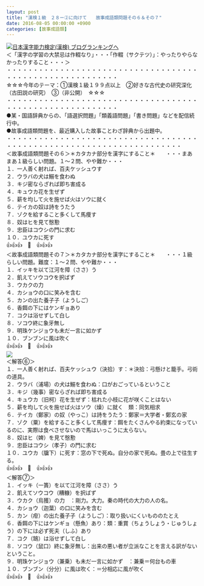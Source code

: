 ```yaml
---
layout: post
title: "漢検１級　２８ー②に向けて　　故事成語類問題その６＆その７"
date: 2016-08-05 00:00:00 +0900
categories: [故事成語類]
---
```


[![](/syuusyuu9701/assets/images/漢検１級-２８ー②に向けて-故事成語類問題その６＆その７-br_c_3028_1.gif)](http://blog.with2.net/link.php?1659096:3028 "日本漢字能力検定(漢検) ブログランキングへ")[日本漢字能力検定(漢検) ブログランキングへ](http://blog.with2.net/link.php?1659096:3028)  
＜「漢字の学習の大禁忌は作輟なり」・・・「作輟（サクテツ）」：やったりやらなかったりすること・・・＞  
・・・・・・・・・・・・・・・・・・・・・・・・・・・・・・・・・・・・・・・・・・・・・・・・・・・・・・・・・  
☆☆☆今年のテーマ：①漢検１級１９９点以上　②好きな古代史の研究深化（古田説の研究）　③（非公開）　☆☆☆　　  
・・・・・・・・・・・・・・・・・・・・・・・・・・・・・・・・・・・・・・・・・・・・・・・・・・・・・・・・・  
●某・国語辞典からの、「語選択問題」「類義語問題」「書き問題」などを配信続行中。  
●故事成語類問題を、最近購入した故事ことわざ辞典から出題中。  
・・・・・・・・・・・・・・・・・・・・・・・・・・・・・・・・・・・・・・・・・・・・・・・・・・・・・・・・・・・・・・・・・・・・・  
＜故事成語類問題その６＞＊カタカナ部分を漢字にすること＊　　・・・まあまあ１級らしい問題。１～２問、やや難か・・・  
１．一人善く射れば、百夫ケッシュウす  
２．ウラバの犬は鰯を食わぬ  
３．キジ密ならざれば即ち害成る  
４．キュウカ花を生ぜず  
５．薪を均して火を施せば火はソウに就く  
６．テイカの奴は詩をうたう  
７．ゾクを給すること多くして馬痩す  
８．奴はヒを見て慇懃  
９．忠臣はコウシの門に求む  
１０．ユウカに死す  
👍👍👍　🐒　👍👍👍  
＜故事成語類問題その７＞＊カタカナ部分を漢字にすること＊　　・・・１級らしい問題。難度：１～２問、やや難か・・・  
１．イッキを以て江河を障（ささ）う  
２．飢えてソウコウを択ばず  
３．ウカクの力  
４．カショウの口に笑みを含む  
５．カンの出た養子子（ようしご）  
６．香餌の下にはケンギョあり  
７．コクは浴せずして白し  
８．ソコウ終に象牙無し  
９．明珠ケンジョウも未だ一言に如かず  
１０．ブンブンに風は吹く  
👍👍👍　🐒　👍👍👍  
![](/syuusyuu9701/assets/images/漢検１級-２８ー②に向けて-故事成語類問題その６＆その７-5b0b87a77f1e3db1bf16c077729d0a04.png)  
＜解答⑥＞  
１．一人善く射れば、百夫ケッシュウ（決拾）す：＊決拾：弓懸けと籠手。弓術の道具。  
２．ウラバ（浦場）の犬は鰯を食わぬ：口がおごっているということ  
３．キジ（幾事）密ならざれば即ち害成る  
４．キュウカ（旧柯）花を生ぜず：枯れた小枝に花が咲くことはない  
５．薪を均して火を施せば火はソウ（燥）に就く　類：同気相求  
６．テイカ（鄭家）の奴（やっこ）は詩をうたう：鄭家＝大学者・鄭玄の家  
７．ゾク（粟）を給すること多くして馬痩す：餌をたくさんやる約束になっているのに、実際は食べさせないので馬はいっこうに太らない。  
８．奴はヒ（婢）を見て慇懃  
９．忠臣はコウシ（孝子）の門に求む  
１０．ユウカ（牖下）に死す：窓の下で死ぬ。自分の家で死ぬ。畳の上で往生する。  
👍👍👍　🐒　👍👍👍  
＜解答⑦＞  
１．イッキ（一簣）を以て江河を障（ささ）う  
２．飢えてソウコウ（糟糠）を択ばず  
３．ウカク（烏獲）の力　：剛力。大力。秦の時代の大力の人の名。  
４．カショウ（迦葉）の口に笑みを含む  
５．カン（疳）の出た養子子（ようしご）：取り扱いにくいもののたとえ  
６．香餌の下にはケンギョ（懸魚）あり：類：重賞（ちょうしょう・じゅうしょう）の下には必ず死夫（しふ）あり  
７．コク（鵠）は浴せずして白し  
８．ソコウ（鼠口）終に象牙無し：出来の悪い者が立派なことを言える訳がないということ。  
９．明珠ケンジョウ（兼乗）も未だ一言に如かず　：兼乗＝何台もの車  
１０．ブンブン（分分）に風は吹く：＝分相応に風が吹く  
👍👍👍　🐒　👍👍👍  
  
  